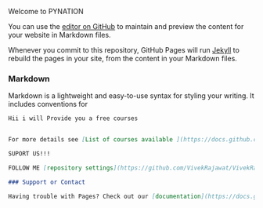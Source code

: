  Welcome to PYNATION

You can use the [editor on GitHub](https://github.com/VivekRajawat/VivekRajawat.github.io/edit/main/README.md) to maintain and preview the content for your website in Markdown files.

Whenever you commit to this repository, GitHub Pages will run [Jekyll](https://jekyllrb.com/) to rebuild the pages in your site, from the content in your Markdown files.

### Markdown

Markdown is a lightweight and easy-to-use syntax for styling your writing. It includes conventions for

```markdown
Hii i will Provide you a free courses


For more details see [List of courses available ](https://docs.github.com/en/github/writing-on-github/getting-started-with-writing-and-formatting-on-github/basic-writing-and-formatting-syntax).

SUPORT US!!!

FOLLOW ME [repository settings](https://github.com/VivekRajawat/VivekRajawat.github.io/settings/pages). The name of this theme is saved in the Jekyll `_config.yml` configuration file.

### Support or Contact

Having trouble with Pages? Check out our [documentation](https://docs.github.com/categories/github-pages-basics/) or [contact support](https://support.github.com/contact) and we’ll help you sort it out.
